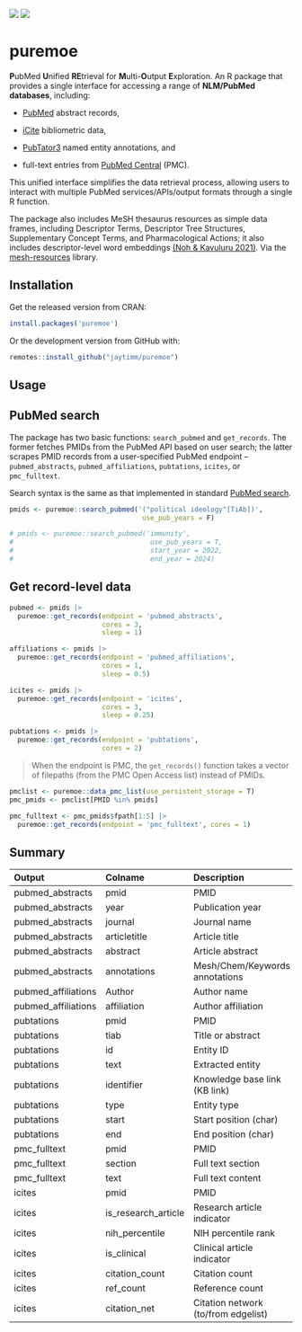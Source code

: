 [![](https://www.r-pkg.org/badges/version/puremoe)](https://cran.r-project.org/package=puremoe)
[![](http://cranlogs.r-pkg.org/badges/last-month/puremoe)](https://cran.r-project.org/package=puremoe)

# puremoe

**P**ubMed **U**nified **RE**trieval for **M**ulti-**O**utput
**E**xploration. An R package that provides a single interface for
accessing a range of **NLM/PubMed databases**, including:

-   [PubMed](https://pubmed.ncbi.nlm.nih.gov/) abstract records,

-   [iCite](https://icite.od.nih.gov/) bibliometric data,

-   [PubTator3](https://www.ncbi.nlm.nih.gov/research/pubtator3/) named
    entity annotations, and

-   full-text entries from [PubMed
    Central](https://www.ncbi.nlm.nih.gov/pmc/) (PMC).

This unified interface simplifies the data retrieval process, allowing
users to interact with multiple PubMed services/APIs/output formats
through a single R function.

The package also includes MeSH thesaurus resources as simple data
frames, including Descriptor Terms, Descriptor Tree Structures,
Supplementary Concept Terms, and Pharmacological Actions; it also
includes descriptor-level word embeddings [(Noh & Kavuluru
2021)](https://www.sciencedirect.com/science/article/pii/S1532046421001969).
Via the [mesh-resources](https://github.com/jaytimm/mesh-resources)
library.

## Installation

Get the released version from CRAN:

``` r
install.packages('puremoe')
```

Or the development version from GitHub with:

``` r
remotes::install_github("jaytimm/puremoe")
```

## Usage

## PubMed search

The package has two basic functions: `search_pubmed` and `get_records`.
The former fetches PMIDs from the PubMed API based on user search; the
latter scrapes PMID records from a user-specified PubMed endpoint –
`pubmed_abstracts`, `pubmed_affiliations`, `pubtations`, `icites`, or
`pmc_fulltext`.

Search syntax is the same as that implemented in standard [PubMed
search](https://pubmed.ncbi.nlm.nih.gov/advanced/).

``` r
pmids <- puremoe::search_pubmed('("political ideology"[TiAb])',
                                 use_pub_years = F)

# pmids <- puremoe::search_pubmed('immunity', 
#                                  use_pub_years = T,
#                                  start_year = 2022,
#                                  end_year = 2024) 
```

## Get record-level data

``` r
pubmed <- pmids |> 
  puremoe::get_records(endpoint = 'pubmed_abstracts', 
                       cores = 3, 
                       sleep = 1) 

affiliations <- pmids |> 
  puremoe::get_records(endpoint = 'pubmed_affiliations', 
                       cores = 1, 
                       sleep = 0.5)

icites <- pmids |>
  puremoe::get_records(endpoint = 'icites',
                       cores = 3,
                       sleep = 0.25)

pubtations <- pmids |> 
  puremoe::get_records(endpoint = 'pubtations',
                       cores = 2)
```

> When the endpoint is PMC, the `get_records()` function takes a vector
> of filepaths (from the PMC Open Access list) instead of PMIDs.

``` r
pmclist <- puremoe::data_pmc_list(use_persistent_storage = T)
pmc_pmids <- pmclist[PMID %in% pmids]

pmc_fulltext <- pmc_pmids$fpath[1:5] |> 
  puremoe::get_records(endpoint = 'pmc_fulltext', cores = 1)
```

## Summary

| Output              | Colname             | Description                         |
|:------------------|:------------------|:---------------------------------|
| pubmed_abstracts    | pmid                | PMID                                |
| pubmed_abstracts    | year                | Publication year                    |
| pubmed_abstracts    | journal             | Journal name                        |
| pubmed_abstracts    | articletitle        | Article title                       |
| pubmed_abstracts    | abstract            | Article abstract                    |
| pubmed_abstracts    | annotations         | Mesh/Chem/Keywords annotations      |
| pubmed_affiliations | Author              | Author name                         |
| pubmed_affiliations | affiliation         | Author affiliation                  |
| pubtations          | pmid                | PMID                                |
| pubtations          | tiab                | Title or abstract                   |
| pubtations          | id                  | Entity ID                           |
| pubtations          | text                | Extracted entity                    |
| pubtations          | identifier          | Knowledge base link (KB link)       |
| pubtations          | type                | Entity type                         |
| pubtations          | start               | Start position (char)               |
| pubtations          | end                 | End position (char)                 |
| pmc_fulltext        | pmid                | PMID                                |
| pmc_fulltext        | section             | Full text section                   |
| pmc_fulltext        | text                | Full text content                   |
| icites              | pmid                | PMID                                |
| icites              | is_research_article | Research article indicator          |
| icites              | nih_percentile      | NIH percentile rank                 |
| icites              | is_clinical         | Clinical article indicator          |
| icites              | citation_count      | Citation count                      |
| icites              | ref_count           | Reference count                     |
| icites              | citation_net        | Citation network (to/from edgelist) |
